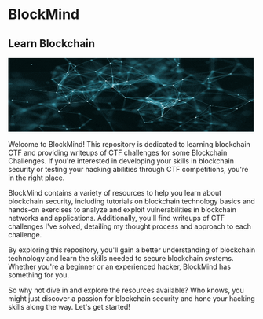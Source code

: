 # BlockMind
## Learn Blockchain 

<p>
    <img src='./assets/bchain.gif' width=500px height=150px>
</p>
Welcome to BlockMind! This repository is dedicated to learning blockchain CTF and providing writeups of CTF challenges for some Blockchain Challenges. If you're interested in developing your skills in blockchain security or testing your hacking abilities through CTF competitions, you're in the right place.

BlockMind contains a variety of resources to help you learn about blockchain security, including tutorials on blockchain technology basics and hands-on exercises to analyze and exploit vulnerabilities in blockchain networks and applications. Additionally, you'll find writeups of CTF challenges I've solved, detailing my thought process and approach to each challenge.

By exploring this repository, you'll gain a better understanding of blockchain technology and learn the skills needed to secure blockchain systems. Whether you're a beginner or an experienced hacker, BlockMind has something for you.

So why not dive in and explore the resources available? Who knows, you might just discover a passion for blockchain security and hone your hacking skills along the way. Let's get started!